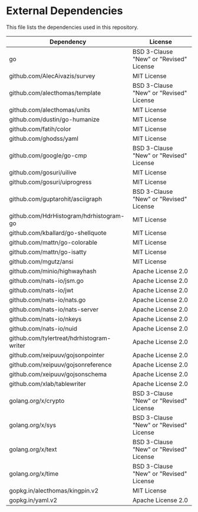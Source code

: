 # External Dependencies
This file lists the dependencies used in this repository.

| Dependency | License |
|-|-|
| go  | BSD 3-Clause "New" or "Revised" License |
| github.com/AlecAivazis/survey | MIT License |
| github.com/alecthomas/template | BSD 3-Clause "New" or "Revised" License |
| github.com/alecthomas/units | MIT License |
| github.com/dustin/go-humanize | MIT License |
| github.com/fatih/color | MIT License |
| github.com/ghodss/yaml | MIT License |
| github.com/google/go-cmp | BSD 3-Clause "New" or "Revised" License |
| github.com/gosuri/uilive | MIT License |
| github.com/gosuri/uiprogress | MIT License |
| github.com/guptarohit/asciigraph | BSD 3-Clause "New" or "Revised" License |
| github.com/HdrHistogram/hdrhistogram-go | MIT License |
| github.com/kballard/go-shellquote | MIT License |
| github.com/mattn/go-colorable | MIT License |
| github.com/mattn/go-isatty | MIT License |
| github.com/mgutz/ansi | MIT License |
| github.com/minio/highwayhash | Apache License 2.0 |
| github.com/nats-io/jsm.go | Apache License 2.0 |
| github.com/nats-io/jwt | Apache License 2.0 |
| github.com/nats-io/nats.go | Apache License 2.0 |
| github.com/nats-io/nats-server | Apache License 2.0 |
| github.com/nats-io/nkeys | Apache License 2.0 |
| github.com/nats-io/nuid | Apache License 2.0 |
| github.com/tylertreat/hdrhistogram-writer | Apache License 2.0 |
| github.com/xeipuuv/gojsonpointer | Apache License 2.0 |
| github.com/xeipuuv/gojsonreference | Apache License 2.0 |
| github.com/xeipuuv/gojsonschema | Apache License 2.0 |
| github.com/xlab/tablewriter | Apache License 2.0 |
| golang.org/x/crypto | BSD 3-Clause "New" or "Revised" License |
| golang.org/x/sys | BSD 3-Clause "New" or "Revised" License |
| golang.org/x/text | BSD 3-Clause "New" or "Revised" License |
| golang.org/x/time | BSD 3-Clause "New" or "Revised" License |
| gopkg.in/alecthomas/kingpin.v2 | MIT License |
| gopkg.in/yaml.v2 | Apache License 2.0 |
